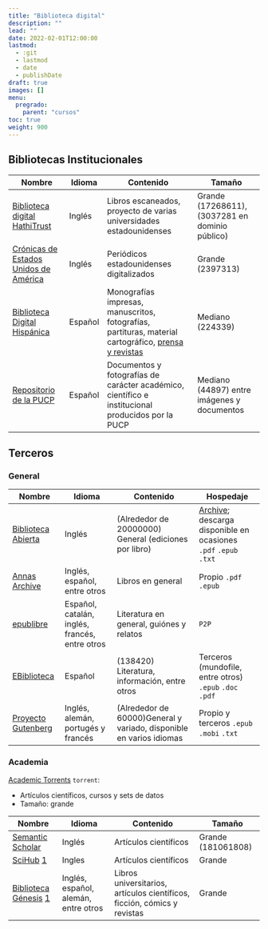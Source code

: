 ```yaml
---
title: "Biblioteca digital"
description: ""
lead: ""
date: 2022-02-01T12:00:00
lastmod:
  - :git
  - lastmod
  - date
  - publishDate
draft: true
images: []
menu:
  pregrado:
    parent: "cursos"
toc: true
weight: 900
---
```


## Bibliotecas Institucionales

|Nombre|Idioma|Contenido|Tamaño|
| ---- | ---- | ------- | ---- |
[Biblioteca digital HathiTrust](https://www.hathitrust.org/)|Inglés|Libros escaneados, proyecto de varias universidades estadounidenses|Grande (17268611), (3037281 en dominio público)
[Crónicas de Estados Unidos de América](https://chroniclingamerica.loc.gov/)|Inglés|Periódicos estadounidenses digitalizados|Grande (2397313)
[Biblioteca Digital Hispánica](http://www.bne.es/es/Catalogos/BibliotecaDigitalHispanica/Inicio/index.html)|Español|Monografías impresas, manuscritos, fotografías, partituras, material cartográfico, [prensa y revistas](https://hemerotecadigital.bne.es/hd/es/advanced)|Mediano (224339)
[Repositorio de la PUCP](https://repositorio.pucp.edu.pe/index/)|Español|Documentos y fotografías de carácter académico, científico e institucional producidos por la PUCP|Mediano (44897) entre imágenes y documentos

## Terceros

### General

|Nombre|Idioma|Contenido|Hospedaje|
| ---- | ---- | ------- | ------- |
[Biblioteca Abierta](https://openlibrary.org)|Inglés|(Alrededor de 20000000) General (ediciones por libro)|[Archive](https://www.archive.org/); descarga disponible en ocasiones `.pdf` `.epub` `.txt`
[Annas Archive](https://annas-archive.org/) | Inglés, español, entre otros | Libros en general | Propio `.pdf` `.epub`
[epublibre](https://www.epublibre.org/inicio/)| Español, catalán, inglés, francés, entre otros | Literatura en general, guiónes y relatos | `P2P` |
[EBiblioteca](https://ebiblioteca.org/)|Español|(138420) Literatura, información, entre otros|Terceros (mundofile, entre otros) `.epub` `.doc` `.pdf`
[Proyecto Gutenberg](https://www.gutenberg.org/)|Inglés, alemán, portugés y francés|(Alrededor de 60000)General y variado, disponible en varios idiomas|Propio y terceros `.epub` `.mobi` `.txt`

### Academia

[Academic Torrents](https://academictorrents.com/) `torrent`:

* Artículos científicos, cursos y sets de datos
* Tamaño: grande

Nombre|Idioma|Contenido|Tamaño
------|------|---------|------
[Semantic Scholar](https://www.semanticscholar.org/)|Inglés|Artículos científicos|Grande (181061808)
[SciHub](https://sci-hub.tw/) [1](https://sci-hub.se/)|Ingles|Artículos científicos|Grande
[Biblioteca Génesis](https://libgen.lc/) [1](https://libgen.li/) | Inglés, español, alemán, entre otros|Libros universitarios, artículos científicos, ficción, cómics y revistas|Grande

<!---
https://www.compadre.org/osp/document/ServeFile.cfm?ID=7375
https://www.science.org/doi/10.1126/science.1196984
-->
